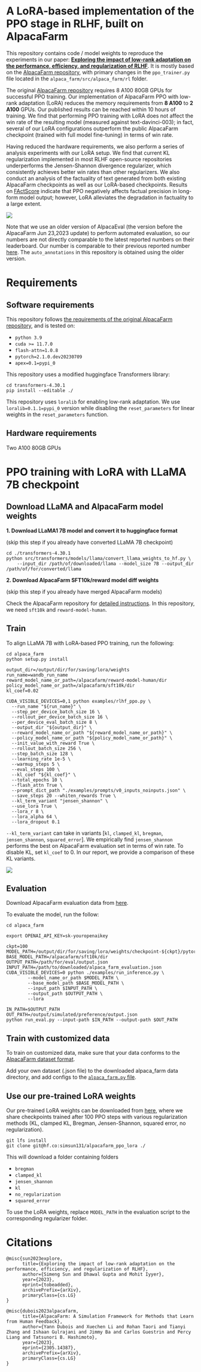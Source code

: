 # A LoRA-based implementation of the PPO stage in RLHF, built on AlpacaFarm

This repository contains code / model weights to reproduce the experiments in our paper: [**Exploring the impact of low-rank adaptation on the performance, efficiency, and regularization of RLHF**](https://people.cs.umass.edu/~simengsun/paper/rlhf_tech_report.pdf). It is mostly based on the [AlpacaFarm repository](https://github.com/tatsu-lab/alpaca_farm), with primary changes in the `ppo_trainer.py` file located in the `alpaca_farm/src/alpaca_farm/rl` folder.

The original [AlpacaFarm repository](https://github.com/tatsu-lab/alpaca_farm/) requires 8 A100 80GB GPUs for successful PPO training. Our implementation of AlpacaFarm PPO with low-rank adaptation (LoRA) reduces the memory requirements from **8 A100** to **2 A100** GPUs. Our published results can be reached within 10 hours of training.  We find that performing PPO training with LoRA does not affect the win rate of the resulting model (measured against text-davinci-003); in fact, several of our LoRA configurations outperform the public AlpacaFarm checkpoint (trained with full model fine-tuning) in terms of win rate. 

Having reduced the hardware requirements, we also perform a series of analysis experiments with our LoRA setup. We find that current KL regularization implemented in most RLHF open-source repositories underperforms the Jensen-Shannon divergence regularizer, which consistently achieves better win rates than other regularizers. We also conduct an analysis of the factuality of text generated from both existing AlpacaFarm checkpoints as well as our LoRA-based checkpoints. Results on [FActScore](https://github.com/shmsw25/FActScore) indicate that PPO negatively affects factual precision in long-form model output; however, LoRA alleviates the degradation in factuality to a large extent.


![](alpaca_farm/assets/C63B0F56-0CB2-4AFD-8BD3-39DCB60A2DD1.png)

Note that we use an older version of AlpacaEval (the version before the AlpacaFarm Jun 23,2023 update) to perform automated evaluation, so our numbers are not directly comparable to the latest reported numbers on their leaderboard. Our number is comparable to their previous reported number [here](https://github.com/tatsu-lab/alpaca_farm/blob/1fe814f316f5e086808a3a08bb40b490fb854cc4/src/alpaca_farm/auto_annotations/eval.py#L23). The `auto_annotations` in this repository is obtained using the older version.

# Requirements

## Software requirements

This repository follows [the requirements of the original AlpacaFarm repository](https://github.com/tatsu-lab/alpaca_farm#installation), and is tested on:
- `python 3.9`
- `cuda >= 11.7.0`
- `flash-attn=1.0.8`
- `pytorch=2.1.0.dev20230709`
- `apex=0.1=pypi_0`

This repository uses a modified huggingface Transformers library:
```
cd transformers-4.30.1
pip install --editable ./
```

This repository uses `loralib` for enabling low-rank adaptation. We use `loralib=0.1.1=pypi_0` version while disabling the `reset_parameters` for linear weights in the `reset_parameters` function. 

## Hardware requirements
Two A100 80GB GPUs


# PPO training with LoRA with LLaMA 7B checkpoint

## Download LLaMA and AlpacaFarm model weights

**1. Download LLaMA1 7B model and convert it to huggingface format** 

(skip this step if you already have converted LLaMA 7B checkpoint)
```
cd ./transformers-4.30.1
python src/transformers/models/llama/convert_llama_weights_to_hf.py \
    --input_dir /path/of/downloaded/llama --model_size 7B --output_dir /path/of/for/converted/llama
```

**2. Download AlpacaFarm SFT10k/reward model diff weights** 

(skip this step if you already have merged AlpacaFarm models)

Check the AlpacaFarm repository for [detailed instructions](https://github.com/tatsu-lab/alpaca_farm#downloading-pre-tuned-alpacafarm-models). In this repository, we need `sft10k` and `reward-model-human`. 

## Train

To align LLaMA 7B with LoRA-based PPO training, run the following:
```
cd alpaca_farm
python setup.py install

output_dir=/output/dir/for/saving/lora/weights
run_name=wandb_run_name
reward_model_name_or_path=/alpacafarm/reward-model-human/dir
policy_model_name_or_path=/alpacafarm/sft10k/dir
kl_coef=0.02

CUDA_VISIBLE_DEVICES=0,1 python examples/rlhf_ppo.py \
  --run_name "${run_name}" \
  --step_per_device_batch_size 16 \
  --rollout_per_device_batch_size 16 \
  --per_device_eval_batch_size 8 \
  --output_dir "${output_dir}" \
  --reward_model_name_or_path "${reward_model_name_or_path}" \
  --policy_model_name_or_path "${policy_model_name_or_path}" \
  --init_value_with_reward True \
  --rollout_batch_size 256 \
  --step_batch_size 128 \
  --learning_rate 1e-5 \
  --warmup_steps 5 \
  --eval_steps 100 \
  --kl_coef "${kl_coef}" \
  --total_epochs 10 \
  --flash_attn True \
  --prompt_dict_path "./examples/prompts/v0_inputs_noinputs.json" \
  --save_steps 20 --whiten_rewards True \
  --kl_term_variant "jensen_shannon" \
  --use_lora True \
  --lora_r 8 \
  --lora_alpha 64 \
  --lora_dropout 0.1 
``` 

`--kl_term_variant` can take in variants [`kl`, `clamped_kl`, `bregman`, `jensen_shannon`, `squared_error`]. We empirically find `jensen_shannon` performs the best on AlpacaFarm evaluation set in terms of win rate. To disable KL, set `kl_coef` to 0. In our report, we provide a comparison of these KL variants.

![](alpaca_farm/assets/742C0BE6-97B6-4C12-92DF-A9273E45F825.png)

## Evaluation

Download AlpacaFarm evaluation data from [here](https://huggingface.co/datasets/tatsu-lab/alpaca_farm/tree/main).

To evaluate the model, run the follow:
```
cd alpaca_farm

export OPENAI_API_KEY=sk-youropenaikey

ckpt=100
MODEL_PATH=/output/dir/for/saving/lora/weights/checkpoint-${ckpt}/pytorch_model.bin
BASE_MODEL_PATH=/alpacafarm/sft10k/dir
OUTPUT_PATH=/path/for/eval/output.json
INPUT_PATH=/path/to/downloaded/alpaca_farm_evaluation.json
CUDA_VISIBLE_DEVICES=0 python ./examples/run_inference.py \
        --model_name_or_path $MODEL_PATH \
        --base_model_path $BASE_MODEL_PATH \
        --input_path $INPUT_PATH \
        --output_path $OUTPUT_PATH \
        --lora 

IN_PATH=$OUTPUT_PATH
OUT_PATH=/output/simulated/preference/output.json
python run_eval.py --input-path $IN_PATH --output-path $OUT_PATH
```

## Train with customized data

To train on customized data, make sure that your data conforms to the [AlpacaFarm dataset format](https://huggingface.co/datasets/tatsu-lab/alpaca_farm/raw/main/alpaca_instructions/unlabeled.json).

Add your own dataset (.json file) to the downloaded alpaca_farm data directory, and add configs to the [`alpaca_farm.py` file](https://huggingface.co/datasets/tatsu-lab/alpaca_farm/blob/main/alpaca_farm.py). 

## Use our pre-trained LoRA weights

Our pre-trained LoRA weights can be downloaded from [here](https://huggingface.co/simsun131/alpacafarm_ppo_lora/tree/main), where we share checkpoints trained after 100 PPO steps with various regularization methods (KL, clamped KL, Bregman, Jensen-Shannon, squared error, no regularization). 

```
git lfs install
git clone git@hf.co:simsun131/alpacafarm_ppo_lora ./
```
This will download a folder containing folders
- `bregman`
- `clamped_kl`
- `jensen_shannon`
- `kl`
- `no_regularization`
- `squared_error`

To use the LoRA weights, replace `MODEL_PATH` in the evaluation script to the corresponding regularizer folder.


# Citations
```
@misc{sun2023explore,
      title={Exploring the impact of low-rank adaptation on the performance, efficiency, and regularization of RLHF}, 
      author={Simeng Sun and Dhawal Gupta and Mohit Iyyer},
      year={2023},
      eprint={tobeadded},
      archivePrefix={arXiv},
      primaryClass={cs.LG}
}
```
```
@misc{dubois2023alpacafarm,
      title={AlpacaFarm: A Simulation Framework for Methods that Learn from Human Feedback}, 
      author={Yann Dubois and Xuechen Li and Rohan Taori and Tianyi Zhang and Ishaan Gulrajani and Jimmy Ba and Carlos Guestrin and Percy Liang and Tatsunori B. Hashimoto},
      year={2023},
      eprint={2305.14387},
      archivePrefix={arXiv},
      primaryClass={cs.LG}
}
```


```
